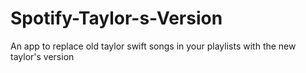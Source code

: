 # Spotify-Taylor-s-Version
An app to replace old taylor swift songs in your playlists with the new taylor's version
